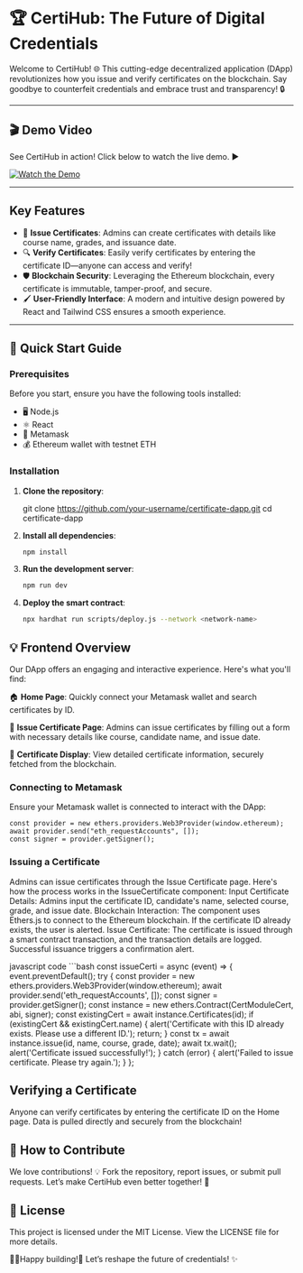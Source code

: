 # 🏆 CertiHub: The Future of Digital Credentials

Welcome to CertiHub! 🌐 This cutting-edge decentralized application (DApp) revolutionizes how you issue and verify certificates on the blockchain. Say goodbye to counterfeit credentials and embrace trust and transparency! 🔒

---

## 🎬 Demo Video

See CertiHub in action! Click below to watch the live demo. ▶️

[![Watch the Demo](link_to_your_demo_video_thumbnail)](link_to_your_demo_video)

---

## Key Features

- 📝 **Issue Certificates**: Admins can create certificates with details like course name, grades, and issuance date.
- 🔍 **Verify Certificates**: Easily verify certificates by entering the certificate ID—anyone can access and verify!
- 🛡️ **Blockchain Security**: Leveraging the Ethereum blockchain, every certificate is immutable, tamper-proof, and secure.
- 🖌️ **User-Friendly Interface**: A modern and intuitive design powered by React and Tailwind CSS ensures a smooth experience.

---

## 🚀 Quick Start Guide

### Prerequisites

Before you start, ensure you have the following tools installed:

- 🖥 Node.js
- ⚛️ React
- 🦊 Metamask
- 💰 Ethereum wallet with testnet ETH

### Installation

1. **Clone the repository**:


   git clone https://github.com/your-username/certificate-dapp.git
   cd certificate-dapp
   
2. **Install all dependencies**:

   ```bash 
   npm install

3. **Run the development server**:


   ``` bash
   npm run dev

4. **Deploy the smart contract**:

   ```bash
   npx hardhat run scripts/deploy.js --network <network-name>

## 💡 Frontend Overview
Our DApp offers an engaging and interactive experience. Here's what you'll find:

🏠 **Home Page**: Quickly connect your Metamask wallet and search certificates by ID.

📝 **Issue Certificate Page**: Admins can issue certificates by filling out a form with necessary details like course, candidate name, and issue date.

📜 **Certificate Display**: View detailed certificate information, securely fetched from the blockchain.

### Connecting to Metamask
Ensure your Metamask wallet is connected to interact with the DApp:


    
    const provider = new ethers.providers.Web3Provider(window.ethereum);
    await provider.send("eth_requestAccounts", []);
    const signer = provider.getSigner();

 ### Issuing a Certificate

Admins can issue certificates through the Issue Certificate page. Here's how the process works in the IssueCertificate component:
Input Certificate Details: Admins input the certificate ID, candidate's name, selected course, grade, and issue date.
Blockchain Interaction: The component uses Ethers.js to connect to the Ethereum blockchain. If the certificate ID already exists, the user is alerted.
Issue Certificate: The certificate is issued through a smart contract transaction, and the transaction details are logged. Successful issuance triggers a confirmation alert.

javascript code
    ```bash
   const issueCerti = async (event) => {
        event.preventDefault();
        try {
          const provider = new ethers.providers.Web3Provider(window.ethereum);
          await provider.send('eth_requestAccounts', []);
          const signer = provider.getSigner();
          const instance = new ethers.Contract(CertModuleCert, abi, signer);
          const existingCert = await instance.Certificates(id);
          if (existingCert && existingCert.name) {
            alert('Certificate with this ID already exists. Please use a different ID.');
            return;
          }
          const tx = await instance.issue(id, name, course, grade, date);
          await tx.wait();
          alert('Certificate issued successfully!');
        } catch (error) {
          alert('Failed to issue certificate. Please try again.');
        }
   };


## Verifying a Certificate
Anyone can verify certificates by entering the certificate ID on the Home page. Data is pulled directly and securely from the blockchain!

## 🤝 How to Contribute
We love contributions! 💡 Fork the repository, report issues, or submit pull requests. Let’s make CertiHub even better together! 🚀

## 📜 License
This project is licensed under the MIT License. View the LICENSE file for more details.

👩‍💻Happy building!🚀 Let’s reshape the future of credentials! ✨
